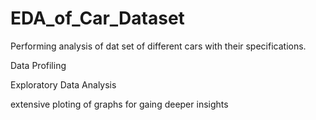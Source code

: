 # EDA_of_Car_Dataset
Performing analysis of dat set of different cars with their specifications.

Data Profiling

Exploratory Data Analysis

extensive ploting of graphs for gaing deeper insights
